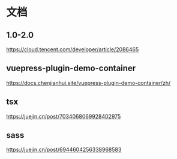 

# 文档


## 1.0-2.0
https://cloud.tencent.com/developer/article/2086465

## vuepress-plugin-demo-container
https://docs.chenjianhui.site/vuepress-plugin-demo-container/zh/

## tsx
https://juejin.cn/post/7034068069928402975

## sass

https://juejin.cn/post/6944604256338968583